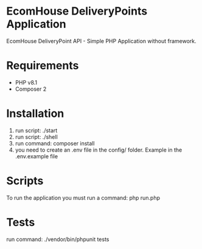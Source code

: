 # EcomHouse DeliveryPoints Application

EcomHouse DeliveryPoint API - Simple PHP Application without framework.

# Requirements
- PHP v8.1
- Composer 2

# Installation

1. run script: ./start
2. run script: ./shell
3. run command: composer install
4. you need to create an .env file in the config/ folder. Example in the .env.example file

# Scripts

To run the application you must run a command: php run.php

# Tests

run command: ./vendor/bin/phpunit tests
